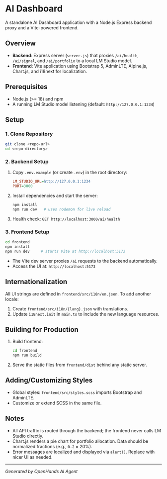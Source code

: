 # AI Dashboard

A standalone AI Dashboard application with a Node.js Express backend proxy and a Vite-powered frontend.

## Overview

- **Backend**: Express server (`server.js`) that proxies `/ai/health`, `/ai/signal`, and `/ai/portfolio` to a local LM Studio model.
- **Frontend**: Vite application using Bootstrap 5, AdminLTE, Alpine.js, Chart.js, and i18next for localization.

## Prerequisites

- Node.js (>= 18) and npm
- A running LM Studio model listening (default: `http://127.0.0.1:1234`)

## Setup

### 1. Clone Repository

```bash
git clone <repo-url>
cd <repo-directory>
```

### 2. Backend Setup

1. Copy `.env.example` (or create `.env`) in the root directory:
   ```ini
   LM_STUDIO_URL=http://127.0.0.1:1234
   PORT=3000
   ```
2. Install dependencies and start the server:
   ```bash
   npm install
   npm run dev   # uses nodemon for live reload
   ```
3. Health check: `GET http://localhost:3000/ai/health`

### 3. Frontend Setup

```bash
cd frontend
npm install
npm run dev     # starts Vite at http://localhost:5173
```

- The Vite dev server proxies `/ai` requests to the backend automatically.
- Access the UI at: `http://localhost:5173`

## Internationalization

All UI strings are defined in `frontend/src/i18n/en.json`. To add another locale:

1. Create `frontend/src/i18n/{lang}.json` with translations.
2. Update `i18next.init` in `main.ts` to include the new language resources.

## Building for Production

1. Build frontend:
   ```bash
   cd frontend
   npm run build
   ```
2. Serve the static files from `frontend/dist` behind any static server.

## Adding/Customizing Styles

- Global styles: `frontend/src/styles.scss` imports Bootstrap and AdminLTE.
- Customize or extend SCSS in the same file.

## Notes

- All API traffic is routed through the backend; the frontend never calls LM Studio directly.
- Chart.js renders a pie chart for portfolio allocation. Data should be normalized fractions (e.g., `0.2` = 20%).
- Error messages are localized and displayed via `alert()`. Replace with nicer UI as needed.

---

*Generated by OpenHands AI Agent*